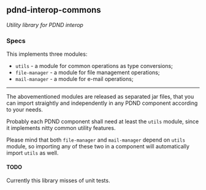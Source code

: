 pdnd-interop-commons
---

_Utility library for PDND interop_

### Specs

This implements three modules:

- `utils` - a module for common operations as type conversions;
- `file-manager` - a module for file management operations;
- `mail-manager` - a module for e-mail operations;

---

The abovementioned modules are released as separated jar files, that you can import straightly and independently in any PDND component according to your needs.  

Probably each PDND component shall need at least the `utils` module, since it implements nitty common utility features.

Please mind that both `file-manager` and `mail-manager` depend on `utils` module, so importing any of these two in a component will automatically import `utils` as well.

#### TODO

Currently this library misses of unit tests.